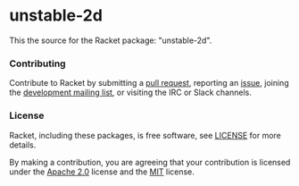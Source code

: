 # unstable-2d

This the source for the Racket package: "unstable-2d".

### Contributing

Contribute to Racket by submitting a [pull request], reporting an
[issue], joining the [development mailing list], or visiting the
IRC or Slack channels.

### License

Racket, including these packages, is free software, see [LICENSE]
for more details.

By making a contribution, you are agreeing that your contribution
is licensed under the [Apache 2.0] license and the [MIT] license.

[MIT]: https://github.com/racket/racket/blob/master/racket/src/LICENSE-MIT.txt
[Apache 2.0]: https://www.apache.org/licenses/LICENSE-2.0.txt
[pull request]: https://github.com/racket/unstable-2d/pulls
[issue]: https://github.com/racket/unstable-2d/issues
[development mailing list]: https://lists.racket-lang.org
[LICENSE]: LICENSE
